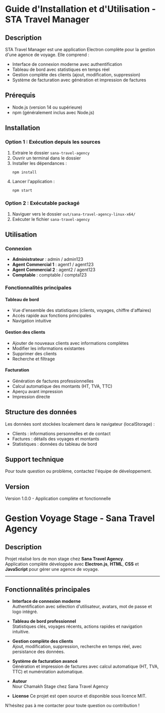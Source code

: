 # Guide d'Installation et d'Utilisation - STA Travel Manager

## Description
STA Travel Manager est une application Electron complète pour la gestion d'une agence de voyage. Elle comprend :
- Interface de connexion moderne avec authentification
- Tableau de bord avec statistiques en temps réel
- Gestion complète des clients (ajout, modification, suppression)
- Système de facturation avec génération et impression de factures

## Prérequis
- Node.js (version 14 ou supérieure)
- npm (généralement inclus avec Node.js)

## Installation

### Option 1 : Exécution depuis les sources
1. Extraire le dossier `sana-travel-agency`
2. Ouvrir un terminal dans le dossier
3. Installer les dépendances :
   ```bash
   npm install
   ```
4. Lancer l'application :
   ```bash
   npm start
   ```

### Option 2 : Exécutable packagé
1. Naviguer vers le dossier `out/sana-travel-agency-linux-x64/`
2. Exécuter le fichier `sana-travel-agency`

## Utilisation

### Connexion
- **Administrateur** : admin / admin123
- **Agent Commercial 1** : agent1 / agent123
- **Agent Commercial 2** : agent2 / agent123
- **Comptable** : comptable / compta123

### Fonctionnalités principales

#### Tableau de bord
- Vue d'ensemble des statistiques (clients, voyages, chiffre d'affaires)
- Accès rapide aux fonctions principales
- Navigation intuitive

#### Gestion des clients
- Ajouter de nouveaux clients avec informations complètes
- Modifier les informations existantes
- Supprimer des clients
- Recherche et filtrage

#### Facturation
- Génération de factures professionnelles
- Calcul automatique des montants (HT, TVA, TTC)
- Aperçu avant impression
- Impression directe

## Structure des données
Les données sont stockées localement dans le navigateur (localStorage) :
- Clients : informations personnelles et de contact
- Factures : détails des voyages et montants
- Statistiques : données du tableau de bord

## Support technique
Pour toute question ou problème, contactez l'équipe de développement.

## Version
Version 1.0.0 - Application complète et fonctionnelle
# Gestion Voyage Stage - Sana Travel Agency

## Description

Projet réalisé lors de mon stage chez **Sana Travel Agency**.  
Application complète développée avec **Electron.js**, **HTML**, **CSS** et **JavaScript** pour gérer une agence de voyage.

---

## Fonctionnalités principales

- **Interface de connexion moderne**  
  Authentification avec sélection d'utilisateur, avatars, mot de passe et logo intégré.

- **Tableau de bord professionnel**  
  Statistiques clés, voyages récents, actions rapides et navigation intuitive.

- **Gestion complète des clients**  
  Ajout, modification, suppression, recherche en temps réel, avec persistance des données.

- **Système de facturation avancé**  
  Génération et impression de factures avec calcul automatique (HT, TVA, TTC) et numérotation automatique.

- **Auteur**  
Nour Chamakh
Stage chez Sana Travel Agency

- **License** 
Ce projet est open source et disponible sous licence MIT.

N’hésitez pas à me contacter pour toute question ou contribution !


